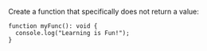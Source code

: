 Create a function that specifically does not return a value:

    function myFunc(): void {
      console.log("Learning is Fun!");
    }
